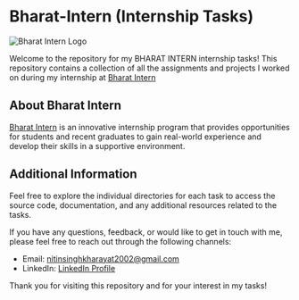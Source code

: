 # Bharat-Intern (Internship Tasks)


![Bharat Intern Logo](https://www.google.com/url?sa=i&url=https%3A%2F%2Fin.linkedin.com%2Fcompany%2Fbharat-intern&psig=AOvVaw2mxr_lvResNrK4bhkMJ22m&ust=1695069706584000&source=images&cd=vfe&opi=89978449&ved=0CBAQjRxqFwoTCNDe9-3AsoEDFQAAAAAdAAAAABAE)

Welcome to the repository for my BHARAT INTERN internship tasks! This repository contains a collection of all the assignments and projects I worked on during my internship at [Bharat Intern](https://bharatintern.live/)

## About Bharat Intern

[Bharat Intern](https://bharatintern.live/) is an innovative internship program that provides opportunities for students and recent graduates to gain real-world experience and develop their skills in a supportive environment.

## Additional Information

Feel free to explore the individual directories for each task to access the source code, documentation, and any additional resources related to the tasks.

If you have any questions, feedback, or would like to get in touch with me, please feel free to reach out through the following channels:

- Email: nitinsinghkharayat2002@gmail.com
- LinkedIn: [LinkedIn Profile](https://www.linkedin.com/in/nitin-singh-866536286)

Thank you for visiting this repository and for your interest in my tasks!
